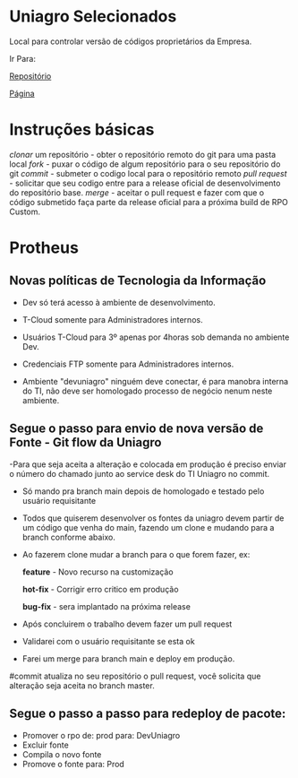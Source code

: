 # Uniagro Selecionados

Local para controlar versão de códigos proprietários da Empresa.

Ir Para:

[Repositório](https://github.com/uniagro-ind/home)

[Página](https://uniagro-ind.github.io/home/)

# Instruções básicas

*clonar* um repositório - obter o repositório remoto do git para uma pasta local
*fork* - puxar o código de algum repositório para o seu repositório do git
*commit* - submeter o codigo local para o repositório remoto
*pull request* - solicitar que seu codigo entre para a release oficial de desenvolvimento do repositório base.
*merge* - aceitar o pull request e fazer com que o código submetido faça parte da release oficial para a próxima build de RPO Custom.




# Protheus

## Novas políticas de Tecnologia da Informação

- Dev só terá acesso à ambiente de desenvolvimento.

- T-Cloud somente para Administradores internos.

- Usuários T-Cloud para 3º apenas por 4horas sob demanda no ambiente Dev.

- Credenciais FTP somente para Administradores internos.

- Ambiente "devuniagro" ninguém deve conectar, é para manobra interna do TI, não deve ser homologado processo de negócio nenum neste ambiente.


## Segue o passo para envio de nova versão de Fonte - Git flow da Uniagro

-Para que seja aceita a alteração e colocada em produção é preciso enviar o número do chamado junto ao service desk do TI Uniagro no commit.

- Só mando pra branch main depois de homologado e testado pelo usuário requisitante
- Todos que quiserem desenvolver os fontes da uniagro devem partir de um código que venha do main, fazendo um clone e mudando para a branch conforme abaixo.
- Ao fazerem clone mudar a branch para o que forem fazer, ex:

     **feature** - Novo recurso na customização

     **hot-fix** - Corrigir erro critico em produção

     **bug-fix** - sera implantado na próxima release

- Após concluirem o trabalho devem fazer um pull request
- Validarei com o usuário requisitante se esta ok
- Farei um merge para branch main e deploy em produção.

#commit atualiza no seu repositório o pull request, você solicita que alteração seja aceita no branch master.


## Segue o passo a passo para redeploy de pacote:
  
- Promover o rpo de: prod para: DevUniagro  
- Excluir fonte  
- Compila o novo fonte  
- Promove o fonte para: Prod



